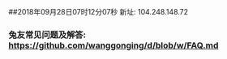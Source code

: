 ##2018年09月28日07时12分07秒 新址: 104.248.148.72
### 兔友常见问题及解答: https://github.com/wanggonging/d/blob/w/FAQ.md
